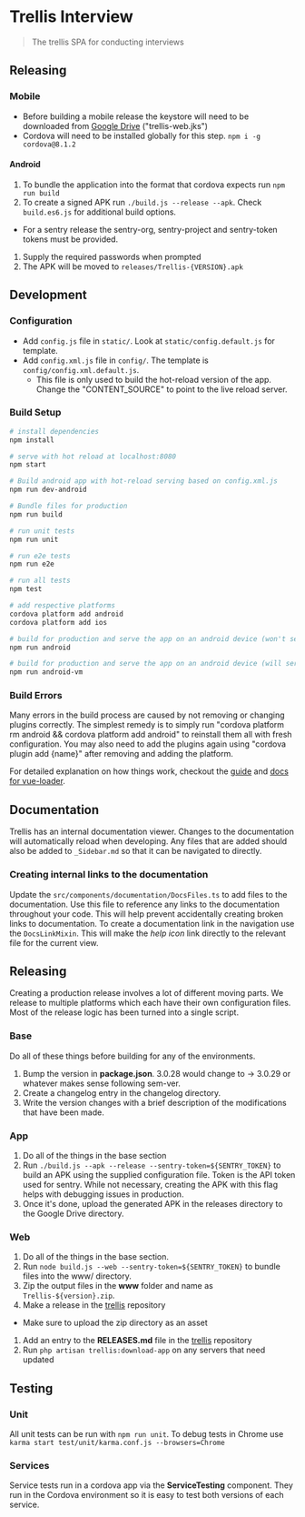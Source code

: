 # Trellis Interview

> The trellis SPA for conducting interviews

## Releasing

### Mobile
- Before building a mobile release the keystore will need to be downloaded from [Google Drive](https://drive.google.com/drive/folders/1iI-UfnBcPngQg-Qf2EiKLsP51TuBOvZT?usp=sharing) ("trellis-web.jks")
- Cordova will need to be installed globally for this step. `npm i -g cordova@8.1.2`

#### Android

1. To bundle the application into the format that cordova expects run `npm run build`
1. To create a signed APK run `./build.js --release --apk`. Check `build.es6.js` for additional build options.
  - For a sentry release the sentry-org, sentry-project and sentry-token tokens must be provided.
1. Supply the required passwords when prompted
1. The APK will be moved to `releases/Trellis-{VERSION}.apk`

## Development 

### Configuration
- Add `config.js` file in `static/`. Look at `static/config.default.js` for template.
- Add `config.xml.js` file in `config/`. The template is `config/config.xml.default.js`.
  - This file is only used to build the hot-reload version of the app. Change the "CONTENT_SOURCE" to point to the live reload server.

### Build Setup

``` bash
# install dependencies
npm install

# serve with hot reload at localhost:8080
npm start

# Build android app with hot-reload serving based on config.xml.js
npm run dev-android

# Bundle files for production
npm run build

# run unit tests
npm run unit

# run e2e tests
npm run e2e

# run all tests
npm test

# add respective platforms
cordova platform add android
cordova platform add ios

# build for production and serve the app on an android device (won't serve on a virtual device)
npm run android

# build for production and serve the app on an android device (will serve on a virtual device or physical device - prefers virtual)
npm run android-vm
```

### Build Errors
Many errors in the build process are caused by not removing or changing plugins correctly. The simplest remedy is to simply run "cordova platform rm android && cordova platform add android" to reinstall them all with fresh configuration.
You may also need to add the plugins again using "cordova plugin add {name}" after removing and adding the platform.

For detailed explanation on how things work, checkout the [guide](http://vuejs-templates.github.io/webpack/) and [docs for vue-loader](http://vuejs.github.io/vue-loader).

## Documentation
Trellis has an internal documentation viewer. Changes to the documentation will automatically reload when developing.
Any files that are added should also be added to `_Sidebar.md` so that it can be navigated to directly.

### Creating internal links to the documentation
Update the `src/components/documentation/DocsFiles.ts` to add files to the documentation. Use this file to reference any links to the documentation throughout your code. This will help prevent accidentally creating broken links to documentation. To create a documentation link in the navigation use the `DocsLinkMixin`. This will make the *help icon* link directly to the relevant file for the current view.

## Releasing
Creating a production release involves a lot of different moving parts. We release to multiple platforms which each have their own configuration files. Most of the release logic has been turned into a single script.

### Base
Do all of these things before building for any of the environments.
1. Bump the version in **package.json**. 3.0.28 would change to -> 3.0.29 or whatever makes sense following sem-ver.
1. Create a changelog entry in the changelog directory.
1. Write the version changes with a brief description of the modifications that have been made.

### App
1. Do all of the things in the base section
1. Run `./build.js --apk --release --sentry-token=${SENTRY_TOKEN}` to build an APK using the supplied configuration file. Token is the API token used for sentry. While not necessary, creating the APK with this flag helps with debugging issues in production.
1. Once it's done, upload the generated APK in the releases directory to the Google Drive directory.

### Web
1. Do all of the things in the base section.
1. Run `node build.js --web --sentry-token=${SENTRY_TOKEN}` to bundle files into the www/ directory.
1. Zip the output files in the **www** folder and name as `Trellis-${version}.zip`.
1. Make a release in the [trellis](https://github.com/human-nature-lab/trellis) repository
  - Make sure to upload the zip directory as an asset
1. Add an entry to the **RELEASES.md** file in the [trellis](https://github.com/human-nature-lab/trellis) repository
1. Run `php artisan trellis:download-app` on any servers that need updated

## Testing
### Unit
All unit tests can be run with `npm run unit`. To debug tests in Chrome use `karma start test/unit/karma.conf.js --browsers=Chrome`

### Services
Service tests run in a cordova app via the **ServiceTesting** component. They run in the Cordova environment so it is easy to test both versions of each service.
